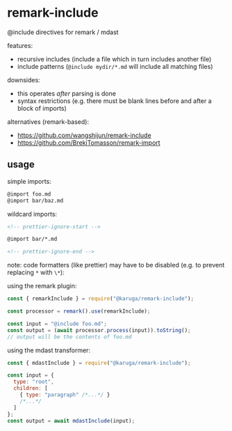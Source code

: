 # remark-include

@include directives for remark / mdast

features:

- recursive includes (include a file which in turn includes another file)
- include patterns (`@include mydir/*.md` will include all matching files)

downsides:

- this operates _after_ parsing is done
- syntax restrictions (e.g. there must be blank lines before and after a block of imports)

alternatives (remark-based):

- https://github.com/wangshijun/remark-include
- https://github.com/BrekiTomasson/remark-import

## usage

simple imports:

<!-- prettier-ignore-start -->
```md
@import foo.md
@import bar/baz.md
```
<!-- prettier-ignore-end -->

wildcard imports:

```md
<!-- prettier-ignore-start -->

@import bar/*.md

<!-- prettier-ignore-end -->
```

note: code formatters (like prettier) may have to be disabled (e.g. to prevent replacing `*` with `\*`):

using the remark plugin:

```js
const { remarkInclude } = require("@karuga/remark-include");

const processor = remark().use(remarkInclude);

const input = "@include foo.md";
const output = (await processor.process(input)).toString();
// output will be the contents of foo.md
```

using the mdast transformer:

```js
const { mdastInclude } = require("@karuga/remark-include");

const input = {
  type: "root",
  children: [
    { type: "paragraph" /*...*/ }
    /*...*/
  ]
};
const output = await mdastInclude(input);
```
